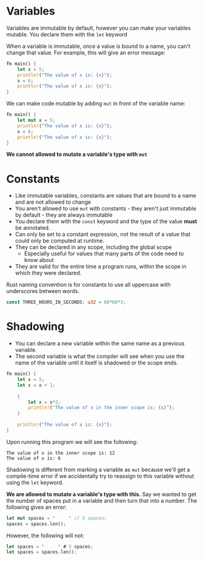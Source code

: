 # Variables
Variables are immutable by default, however you can make your variables mutable.
You declare them with the `let` keyword

When a variable is immutable, once a value is bound to a name, you can't change that value. For example, this will give an error message:

```rust
fn main() {
    let x = 5;
    println!("The value of x is: {x}");
    x = 6;
    println!("The value of x is: {x}");
}
```

We can make code mutable by adding `mut` in front of the variable name:

```rust
fn main() {
    let mut x = 5;
    println!("The value of x is: {x}");
    x = 6;
    println!("The value of x is: {x}");
}
```

**We cannot allowed to mutate a variable's type with `mut`**
# Constants
* Like immutable variables, constants are values that are bound to a name and are not allowed to change
* You aren't allowed to use `mut` with constants - they aren't just immutable by default - they are always immutable
* You declare them with the `const` keyword and the type of the value **must** be annotated.
* Can only be set to a constant expression, not the result of a value that could only be computed at runtime.
* They can be declared in any scope, including the global scope
	* Especially useful for values that many parts of the code need to know about
* They are valid for the entire time a program runs, within the scope in which they were declared.

Rust naming convention is for constants to use all uppercase with underscores between words.
```rust
const THREE_HOURS_IN_SECONDS: u32 = 60*60*3;
```

# Shadowing
* You can declare a new variable within the same name as a previous variable.
* The second variable is what the compiler will see when you use the name of the variable until it itself is shadowed or the scope ends.

```rust
fn main() {
    let x = 5;
	let x = x + 1;
	
	{
	    let x = x*2;
	    println!("The value of x in the inner scope is; {x}");
	}
	
	println!("The value of x is: {x}");
}
```

Upon running this program we will see the following:

```
The value of x in the inner scope is: 12
The value of x is: 6
```

Shadowing is different from marking a variable as `mut` because we'll get a compile-time error if we accidentally try to reassign to this variable without using the `let` keyword.

**We are allowed to mutate a variable's type with this.** Say we wanted to get the number of spaces put in a variable and then turn that into a number. The following gives an error:

```rust
let mut spaces = "     " // 5 spaces;
spaces = spaces.len();
```

However, the following will not:

```rust
let spaces = "     " # 5 spaces;
let spaces = spaces.len();
```
